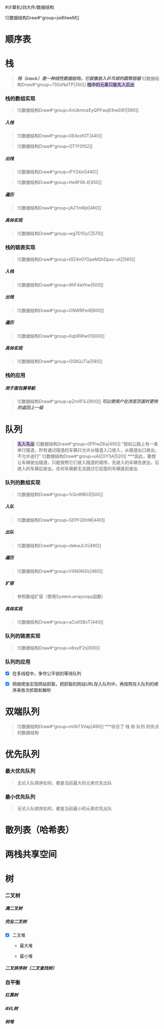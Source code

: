 
#计算机/四大件/数据结构  

![[数据结构Draw#^group=jw8ilweM]]


# 顺序表



# 栈
>***栈（stack）是一种线性数据结构，它就像放入乒乓球的圆筒容器***
>![[数据结构Draw#^group=7S0zNdTP|350]]
><mark style="background: #D2B3FFA6;">栈中的元素只能先入后出</mark>



### 栈的数组实现
>![[数据结构Draw#^group=XnUknmzEyQPFwq83neD61|590]]



##### 入栈
>![[数据结构Draw#^group=0E4xsfOT|440]]

>![[数据结构Draw#^group=OT1Y0fS2]]



##### 出栈
>![[数据结构Draw#^group=lFY24zil|440]]

>![[数据结构Draw#^group=He9FI9L4|450]]



##### 遍历
>![[数据结构Draw#^group=jA2TmRpl|460]]



##### 具体实现
>![[数据结构Draw#^group=wg7D1GyC|570]]



### 栈的链表实现
>![[数据结构Draw#^group=t0Z4n07OpeMShDpxo-uI2|560]]

##### 入栈
>![[数据结构Draw#^group=9hF4aVhw|500]]


##### 出栈
>![[数据结构Draw#^group=ONWRFei8|600]]


##### 遍历
>![[数据结构Draw#^group=XqbRWw01|600]]


##### 具体实现
>![[数据结构Draw#^group=OS8QJTia|580]]



### 栈的应用
##### 用于面包屑导航
>![[数据结构Draw#^group=pZmIIFSJ|600]]
>***可以使用户在浏览页面时更快的返回上一级***



# 队列
><mark style="background: #D2B3FFA6;">先入先出</mark>
>![[数据结构Draw#^group=0FPiwZKa|490]]
>“假如公路上有一条单行隧道，所有通过隧道的车辆只允许从隧道入口驶入，从隧道出口驶出，不允许逆行”
>![[数据结构Draw#^group=xAIZXY3A|520]]
>***因此，要想让车辆驶出隧道，只能按照它们驶入隧道的顺序。先驶入的车辆先驶出，后驶入的车辆后驶出，任何车辆都无法跳过它前面的车辆提前驶出



### 队列的数组实现
>![[数据结构Draw#^group=1rQvWB03|500]]

##### 入队
>![[数据结构Draw#^group=SEPFQ5hM|440]]


##### 出队
>![[数据结构Draw#^group=dekwJLVi|490]]


##### 遍历
>![[数据结构Draw#^group=VXN0N3Iz|460]]


##### 扩容
>参照数组扩容（使用System.arraycopy函数）


##### 具体实现
>![[数据结构Draw#^group=aCoXSBcT|440]]



### 队列的链表实现
>![[数据结构Draw#^group=x8xylF2s|600]]



### 队列的应用
- [x] 在多线程中，争夺公平锁的等待队列


- [x] 网络爬虫实现网站抓取，把抓取的网站URL存入队列中，再按照存入队列的顺序来依次抓取和解析



# 双端队列
>![[数据结构Draw#^group=m0kT3Vap|490]]
>***综合了 栈 和 队列 的优点的数据结构



# 优先队列
### 最大优先队列
>无论入队顺序如何，都是当前最大的元素优先出队





### 最小优先队列
>无论入队顺序如何，都是当前最小的元素优先出队






# 散列表（哈希表）


# 两栈共享空间


# 树
### 二叉树

##### 满二叉树




##### 完全二叉树

- [x] 二叉堆
	- 最大堆




	- 最小堆


##### 二叉排序树（二叉查找树）


### 自平衡
##### 红黑树
##### AVL树
##### 树堆



































